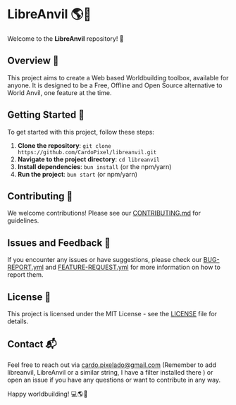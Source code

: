 # LibreAnvil 🌎🔨

Welcome to the **LibreAnvil** repository! 🚀

## Overview 📖

This project aims to create a Web based Worldbuilding toolbox, available for anyone. It is designed to be a Free, Offline and Open Source alternative to World Anvil, one feature at the time.

## Getting Started 🏁

To get started with this project, follow these steps:

1. **Clone the repository**: `git clone https://github.com/CardoPixel/libreanvil.git`
2. **Navigate to the project directory**: `cd libreanvil`
3. **Install dependencies**: `bun install` (or the npm/yarn)
4. **Run the project**: `bun start` (or npm/yarn)

## Contributing 🤝

We welcome contributions! Please see our [CONTRIBUTING.md](.github/CONTRIBUTING.md) for guidelines.

## Issues and Feedback 🐛

If you encounter any issues or have suggestions, please check our [BUG-REPORT.yml](.github/ISSUE_TEMPLATE/BUG-REPORT.yml) and [FEATURE-REQUEST.yml](.github/ISSUE_TEMPLATE/FEATURE-REQUEST.yml) for more information on how to report them.

## License 📄

This project is licensed under the MIT License - see the [LICENSE](LICENSE) file for details.

## Contact 📬

Feel free to reach out via [cardo.pixelado@gmail.com](mailto:cardo.pixelado@gmail.com) (Remember to add libreanvil, LibreAnvil or a similar string, I have a filter installed there ) or open an issue if you have any questions or want to contribute in any way.

Happy worldbuilding! 💻🌎🔨
